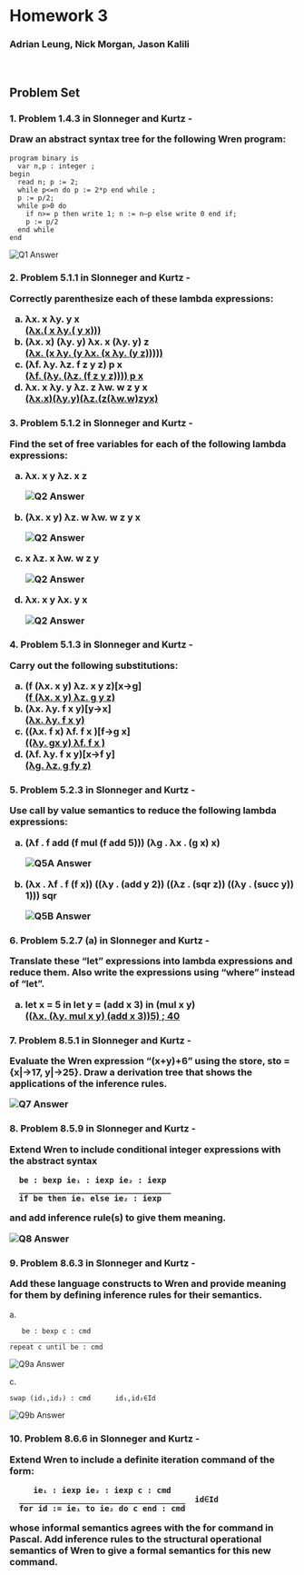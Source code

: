 # Homework 3

### Adrian Leung, Nick Morgan, Jason Kalili

<br>

## Problem Set

<!-- ![Wren Rules](./assets/hw3/wren_ast_rules.png) -->

<h3>1. Problem 1.4.3 in Slonneger and Kurtz -

Draw an abstract syntax tree for the following Wren program:</h3>

```
program binary is
  var n,p : integer ;
begin
  read n; p := 2;
  while p<=n do p := 2*p end while ;
  p := p/2;
  while p>0 do
    if n>= p then write 1; n := n–p else write 0 end if;
    p := p/2
  end while
end
```

![Q1 Answer](./assets/hw3/1.png)

<h3>2. Problem 5.1.1 in Slonneger and Kurtz -

Correctly parenthesize each of these lambda expressions:

<ol style = 'list-style-type: lower-latin;'>
    <li> λx. x λy. y x <br><u>(λx.( x λy.( y x)))</u>
    <li> (λx. x) (λy. y) λx. x (λy. y) z <br><u>(λx. (x λy. (y λx. (x λy. (y z)))))</u>
    <li> (λf. λy. λz. f z y z) p x <br><u>(λf. (λy. (λz. (f z y z)))) p x </u>
    <li> λx. x λy. y λz. z λw. w z y x <br><u>(λx.x)(λy.y)(λz.(z(λw.w)zyx)</u> 
</ol>
</h3>

<h3>3. Problem 5.1.2 in Slonneger and Kurtz -

Find the set of free variables for each of the following lambda expressions:

<ol style = 'list-style-type: lower-latin;'>
  <li> λx. x y λz. x z <br>

![Q2 Answer](./assets/hw3/2.1.PNG)

  <li> (λx. x y) λz. w λw. w z y x <br>

![Q2 Answer](./assets/hw3/2.2.PNG)

  <li> x λz. x λw. w z y <br>

![Q2 Answer](./assets/hw3/2.3.PNG)

  <li> λx. x y λx. y x <br>

![Q2 Answer](./assets/hw3/2.4.PNG)

</ol>

</h3>

<h3>4. Problem 5.1.3 in Slonneger and Kurtz -

Carry out the following substitutions:

<ol style = 'list-style-type: lower-latin;'>
    <li> (f (λx. x y) λz. x y z)[x→g] <br><u>(f (λx. x y) λz. g y z)</u>
    <li> (λx. λy. f x y)[y→x] <br><u>(λx. λy. f x y)</u>
    <li> ((λx. f x) λf. f x )[f→g x] <br><u>((λy. gx y) λf. f x )</u>
    <li> (λf. λy. f x y)[x→f y] <br><u>(λg. λz. g fy z)</u> 
</ol>
</h3>

<h3>5. Problem 5.2.3 in Slonneger and Kurtz -

Use call by value semantics to reduce the following lambda expressions:

<ol style = 'list-style-type: lower-latin;'>

  <li> (λf . f add (f mul (f add 5))) (λg . λx . (g x) x) <br>

![Q5A Answer](./assets/hw3/5A.png)

  <li> (λx . λf . f (f x)) ((λy . (add y 2)) ((λz . (sqr z)) ((λy . (succ y)) 1))) sqr <br>

![Q5B Answer](./assets/hw3/5b.png)

</ol>
</h3>

<h3>6. Problem 5.2.7 (a) in Slonneger and Kurtz -

Translate these “let” expressions into lambda expressions and reduce them. Also write the expressions using “where” instead of “let”.

<ol style = 'list-style-type: lower-latin;'>
    <li> let x = 5 in let y = (add x 3) in (mul x y) <br><u>((λx. (λy. mul x y) (add x 3))5) ; 40</u>
</ol>
</h3>

<h3>7. Problem 8.5.1 in Slonneger and Kurtz -

Evaluate the Wren expression “(x+y)+6” using the store, sto = {x|→17,
y|→25}. Draw a derivation tree that shows the applications of the inference rules.

![Q7 Answer](./assets/hw3/7.png)

</h3>

<h3>8. Problem 8.5.9 in Slonneger and Kurtz -

Extend Wren to include conditional integer expressions with the abstract syntax

```
  be : bexp ie₁ : iexp ie₂ : iexp
  ________________________________
  if be then ie₁ else ie₂ : iexp
```

and add inference rule(s) to give them meaning.

![Q8 Answer](./assets/hw3/8.png)

</h3>

<h3>9. Problem 8.6.3 in Slonneger and Kurtz -

Add these language constructs to Wren and provide meaning for them by defining inference rules for their semantics.

</h3>

a.

```
   be : bexp c : cmd
_______________________
repeat c until be : cmd
```

![Q9a Answer](./assets/hw3/9A.png)

c.

```
swap (id₁,id₂) : cmd      id₁,id₂∈Id
```

![Q9b Answer](./assets/hw3/9b.png)

<h3>10. Problem 8.6.6 in Slonneger and Kurtz -

Extend Wren to include a definite iteration command of the form:

```
     ie₁ : iexp ie₂ : iexp c : cmd
  ___________________________________  id∈Id
  for id := ie₁ to ie₂ do c end : cmd
```

whose informal semantics agrees with the for command in Pascal. Add inference rules to the structural operational semantics of Wren to give a formal semantics for this new command.

</h3>
